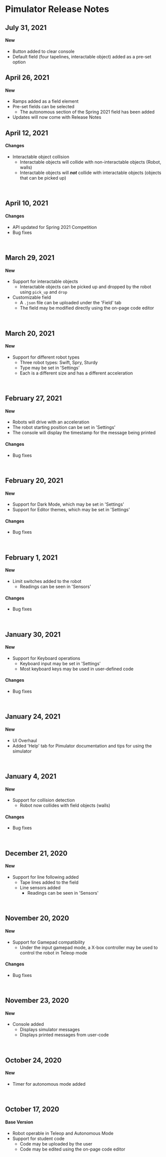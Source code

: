 # Pimulator Release Notes

## July 31, 2021
#### New
- Button added to clear console
- Default field (four tapelines, interactable object) added as a pre-set option

## April 26, 2021
#### New
- Ramps added as a field element
- Pre-set fields can be selected
    - The autonomous section of the Spring 2021 field has been added
- Updates will now come with Release Notes

## April 12, 2021
#### Changes
- Interactable object collision
    - Interactable objects will collide with non-interactable objects (Robot, walls)
    - Interactable objects will ***not*** collide with interactable objects (objects that can be picked up)
<br>

## April 10, 2021
#### Changes
- API updated for Spring 2021 Competition
- Bug fixes
<br>

## March 29, 2021
#### New
- Support for interactable objects
    - Interactable objects can be picked up and dropped by the robot using `pick_up` and `drop`
- Customizable field
    - A `.json` file can be uploaded under the 'Field' tab
    - The field may be modified directly using the on-page code editor
<br>

## March 20, 2021
#### New
- Support for different robot types
    - Three robot types: Swift, Spry, Sturdy
    - Type may be set in 'Settings'
    - Each is a different size and has a different acceleration
<br>

## February 27, 2021
#### New
- Robots will drive with an acceleration
- The robot starting position can be set in 'Settings'
- The console will display the timestamp for the message being printed

#### Changes
- Bug fixes
<br>

## February 20, 2021
#### New
- Support for Dark Mode, which may be set in 'Settings'
- Support for Editor themes, which may be set in 'Settings'

#### Changes
- Bug fixes
<br>

## February 1, 2021
#### New
- Limit switches added to the robot
    - Readings can be seen in 'Sensors'

#### Changes
- Bug fixes
<br>

## January 30, 2021
#### New
- Support for Keyboard operations
    - Keyboard input may be set in 'Settings'
    - Most keyboard keys may be used in user-defined code

#### Changes
- Bug fixes
<br>

## January 24, 2021
#### New
- UI Overhaul
- Added 'Help' tab for Pimulator documentation and tips for using the simulator
<br>

## January 4, 2021
#### New
- Support for collision detection
    - Robot now collides with field objects (walls)

#### Changes
- Bug fixes
<br>

## December 21, 2020
#### New
- Support for line following added
    - Tape lines added to the field
    - Line sensors added
        - Readings can be seen in 'Sensors'
<br>

## November 20, 2020
#### New
- Support for Gamepad compatibility
    - Under the input gamepad mode, a X-box controller may be used to control the robot in Teleop mode

#### Changes
- Bug fixes
<br>

## November 23, 2020
#### New
- Console added
    - Displays simulator messages
    - Displays printed messages from user-code
<br>

## October 24, 2020
#### New
- Timer for autonomous mode added
<br>

## October 17, 2020
#### Base Version
- Robot operable in Teleop and Autonomous Mode
- Support for student code
    - Code may be uploaded by the user
    - Code may be edited using the on-page code editor
